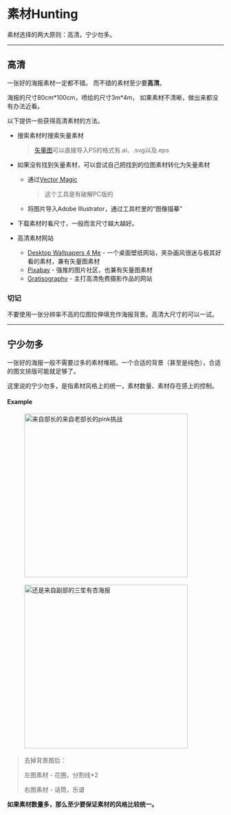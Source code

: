 # 素材Hunting  

素材选择的两大原则：高清，宁少勿多。  

---



## 高清  

一张好的海报素材一定都不错。 而不错的素材至少要**高清**。  

海报的尺寸80cm\*100cm，喷绘的尺寸3m\*4m， 如果素材不清晰，做出来都没有办法近看。  

以下提供一些获得高清素材的方法。  

- 搜索素材时搜索矢量素材

  > [矢量图](https://baike.baidu.com/item/%E7%9F%A2%E9%87%8F%E5%9B%BE/2490766?fr=aladdin)可以直接导入PS的格式有.ai、.svg以及.eps

- 如果没有找到矢量素材，可以尝试自己把找到的位图素材转化为矢量素材  

  - 通过[Vector Magic](www.vectormagic.com)  

    > 这个工具是有破解PC版的  

  - 将图片导入Adobe Illustrator，通过工具栏里的“图像描摹”  

- 下载素材时看尺寸，一般而言尺寸越大越好。  

- 高清素材网站

  - [Desktop Wallpapers 4 Me](http://www.desktopwallpapers4.me/) - 一个桌面壁纸网站，夹杂画风很迷与极其好看的素材，兼有矢量图素材  
  - [Pixabay](https://pixabay.com/) - 强推的图片社区，也兼有矢量图素材  
  - [Gratisography](https://gratisography.com/#fromapp)  - 主打高清免费摄影作品的网站  

### 切记

不要使用一张分辨率不高的位图拉伸填充作海报背景。高清大尺寸的可以一试。  

---



## 宁少勿多  

一张好的海报一般不需要过多的素材堆砌。一个合适的背景（甚至是纯色），合适的图文排版可能就足够了。  

这里说的宁少勿多，是指素材风格上的统一，素材数量、素材存在感上的控制。  

#### Example  

<figure class="half">

​	<img src="https://s8.postimg.cc/9utcevdc5/04-ctrl.jpg" title="来自部长的来自老部长的pink挑战" height="380">

​	<img src="https://s8.postimg.cc/m4ljwthdx/02-title_SS.jpg" title="还是来自副部的三笙有杏海报" height="380">

</figure>

> 去掉背景图后：  
>
> 左图素材 - 花圈，分割线*2  
>
> 右图素材 - 话筒，乐谱  



**如果素材数量多，那么至少要保证素材的风格比较统一。**  